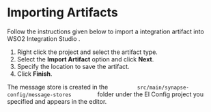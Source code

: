 # Importing Artifacts

Follow the instructions given below to import a integration artifact into WSO2 Integration Studio .

1.  Right click the project and select the artifact type.
2.  Select the **Import Artifact** option and click **Next**.
3.  Specify the location to save the artifact.
4.  Click **Finish**. 

The message store is created in the `          src/main/synapse-config/message-stores         ` folder under the EI Config project you specified and appears in the editor. 


